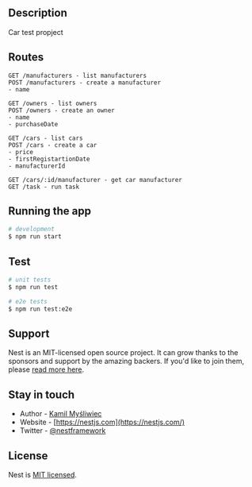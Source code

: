 ## Description

Car test propject

## Routes

```
GET /manufacturers - list manufacturers
POST /manufacturers - create a manufacturer
- name

GET /owners - list owners
POST /owners - create an owner
- name
- purchaseDate

GET /cars - list cars
POST /cars - create a car
- price
- firstRegistartionDate
- manufacturerId

GET /cars/:id/manufacturer - get car manufacturer
GET /task - run task
```

## Running the app

```bash
# development
$ npm run start
```

## Test

```bash
# unit tests
$ npm run test

# e2e tests
$ npm run test:e2e
```

## Support

Nest is an MIT-licensed open source project. It can grow thanks to the sponsors and support by the amazing backers. If you'd like to join them, please [read more here](https://docs.nestjs.com/support).

## Stay in touch

- Author - [Kamil Myśliwiec](https://kamilmysliwiec.com)
- Website - [https://nestjs.com](https://nestjs.com/)
- Twitter - [@nestframework](https://twitter.com/nestframework)

## License

  Nest is [MIT licensed](LICENSE).
